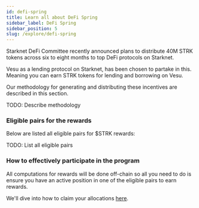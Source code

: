 ```yaml
---
id: defi-spring
title: Learn all about DeFi Spring
sidebar_label: DeFi Spring
sidebar_position: 5
slug: /explore/defi-spring
---
```


Starknet DeFi Committee recently announced plans to distribute 40M STRK tokens across six to eight months to top DeFi protocols on Starknet.

Vesu as a lending protocol on Starknet, has been chosen to partake in this. Meaning you can earn STRK tokens for lending and borrowing on Vesu.

Our methodology for generating and distributing these incentives are described in this section.

TODO: Describe methodology

### Eligible pairs for the rewards
Below are listed all eligible pairs for $STRK rewards:

TODO: List all eligible pairs

### How to effectively participate in the program
All computations for rewards will be done off-chain so all you need to do is ensure you have an active position in one of the eligible pairs to earn rewards.

We'll dive into how to claim your allocations [here](../user-guides/claim-strk-guide.md).
